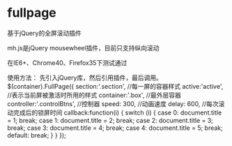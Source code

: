 # fullpage
基于jQuery的全屏滚动插件

mh.js是jQuery mousewheel插件，目前只支持纵向滚动

在IE6+、Chrome40、Firefox35下测试通过

使用方法：
先引入jQuery库，然后引用插件，最后调用。
$(container).FullPage({
  section:'.section',	//每一屏的容器样式
	active:'active',	//表示当前屏被激活时所用的样式
	container:'.box',	//最外层容器
	controller:'.controlBtns',	//控制器
	speed: 300,	//动画速度
	delay: 600,	//每次滚动完成后的锁屏时间
  callback:function(i) {
			switch (i) {
				case 0:
					document.title = 1;
					break;
				case 1:
					document.title = 2;
					break;
				case 2:
					document.title = 3;
					break;
				case 3:
					document.title = 4;
					break;
				case 4:
					document.title = 5;
					break;
				default:
					break;
			}
		}
});
